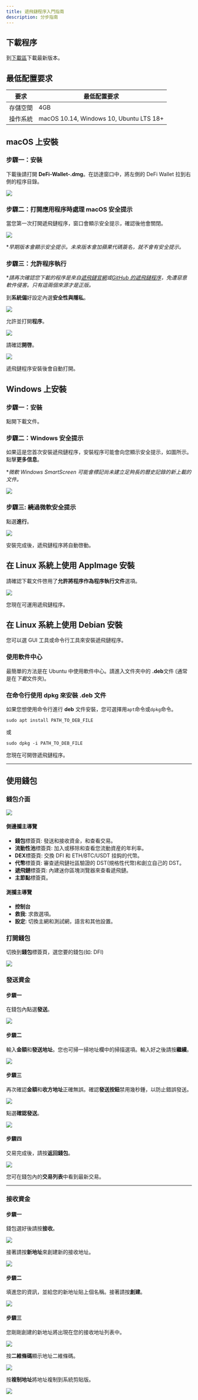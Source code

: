 ```yaml
---
title: 遞飛鏈程序入門指南
description: 分步指南
---
```


## 下載程序

到[下載區](/downloads)下載最新版本。

## 最低配置要求

| 要求     | 最低配置要求                            |
| -------- | --------------------------------------- |
| 存儲空間 | 4GB                                     |
| 操作系統 | macOS 10.14, Windows 10, Ubuntu LTS 18+ |

## macOS 上安裝

### 步驟一：安裝

下載後請打開 **DeFi-Wallet-<version>.dmg**。在訪達窗口中，將左側的 DeFi Wallet 拉到右側的程序目錄。

![](/img/guides/installing-defi-app/drag-to-install.png)

### 步驟二：打開應用程序時處理 macOS 安全提示

當您第一次打開遞飛鏈程序，窗口會顯示安全提示，確認後他會關閉。

![](/img/guides/installing-defi-app/macos-security-prompt.png)

\*_早期版本會顯示安全提示。未來版本會加蘋果代碼簽名，就不會有安全提示。_

### 步驟三：允許程序執行

\*_請再次確認您下載的程序是來自[遞飛鏈官網](/)或[GitHub 的遞飛鏈程序](https://github.com/DeFiCh/app/releases)，免遭惡意軟件侵害。只有這兩個來源才是正版。_

到**系統偏**好設定內選**安全性與隱私**。

![](/img/guides/installing-defi-app/system-preferences.png)

允許並打開**程序**。

![](/img/guides/installing-defi-app/open-anyway-a.png)

請確認**開啓**。

![](/img/guides/installing-defi-app/open-anyway-b.png)

遞飛鏈程序安裝後會自動打開。

## Windows 上安裝

### 步驟一：安裝

點開下載文件。

### 步驟二：Windows 安全提示

如果這是您首次安裝遞飛鏈程序，安裝程序可能會向您顯示安全提示，如圖所示。點擊**更多信息**。

\*_微軟 Windows SmartScreen 可能會標記尚未建立足夠長的曆史記錄的新上載的文件。_

![](/img/guides/installing-defi-app/CUmfPMS.png)

### 步驟三: 繞過微軟安全提示

點選**進行**。

![](/img/guides/installing-defi-app/S7SFwms.png)

安裝完成後，遞飛鏈程序將自動啓動。

## 在 Linux 系統上使用 AppImage 安裝

請確認下載文件啓用了**允許將程序作為程序執行文件**選項。

![](/img/guides/installing-defi-app/TU3ggCU.png)

您現在可運用遞飛鏈程序。

## 在 Linux 系統上使用 Debian 安裝

您可以選 GUI 工具或命令行工具來安裝遞飛鏈程序。

### 使用軟件中心

最簡單的方法是在 Ubuntu 中使用軟件中心。請進入文件夾中的 **.deb**文件 (通常是在*下載*文件夾)。

### 在命令行使用 dpkg 來安裝 .deb 文件

如果您想使用命令行進行 **deb** 文件安裝，您可選擇用`apt`命令或`dpkg`命令。

```
sudo apt install PATH_TO_DEB_FILE
```

或

```
sudo dpkg -i PATH_TO_DEB_FILE
```

您現在可開啓遞飛鏈程序。

---

## 使用錢包

### 錢包介面

![](/img/guides/installing-defi-app/wallets.png)

#### 側邊攔主導覽

- **錢包**標簽頁: 發送和接收資金，和查看交易。
- **流動性池**標簽頁: 加入或移除和查看您流動資産的年利率。
- **DEX**標簽頁: 交換 DFI 和 ETH/BTC/USDT 挂鈎的代幣。
- **代幣**標簽頁: 審查遞飛鏈社區驗證的 DST(規格性代幣)和創立自己的 DST。
- **遞飛鏈**標簽頁: 內建迷你區塊浏覽器來查看遞飛鏈。
- **主節點**標簽頁。

#### 測攔主導覽

- **控制台**
- **救我**: 求救選項。
- **設定**: 切換主網和測試網，語言和其他設置。

### 打開錢包

切換到**錢包**標簽頁，選您要的錢包(如: DFI)

![](/img/guides/installing-defi-app/wallets-choose.png)

### 發送資金

#### 步驟一

在錢包內點選**發送**。

![](/img/guides/installing-defi-app/wallet-send.png)

#### 步驟二

輸入**金額**和**發送地址**。您也可掃一掃地址欄中的掃描選項。輸入好之後請按**繼續**。

![](/img/guides/installing-defi-app/wallet-send1.png)

#### 步驟三

再次確認**金額**和**收方地址**正確無誤。確認**發送按鈕**禁用幾秒鍾，以防止錯誤發送。

![](/img/guides/installing-defi-app/wallet-send2.png)

點選**確認發送**。

![](/img/guides/installing-defi-app/wallet-send3.png)

#### 步驟四

交易完成後，請按**返回錢包**。

![](/img/guides/installing-defi-app/wallet-send4.png)

您可在錢包內的**交易列表**中看到最新交易。

---

### 接收資金

#### 步驟一

錢包選好後請按**接收**。

![](/img/guides/installing-defi-app/wallet-receive.png)

接著請按**新地址**來創建新的接收地址。

![](/img/guides/installing-defi-app/wallet-receive1.png)

#### 步驟二

填進您的資訊，並給您的新地址貼上個名稱。接著請按**創建**。

![](/img/guides/installing-defi-app/wallet-receive2.png)

#### 步驟三

您剛剛創建的新地址將出現在您的接收地址列表中。

![](/img/guides/installing-defi-app/wallet-receive3.png)

按**二維條碼**顯示地址二維條碼。

![](/img/guides/installing-defi-app/wallet-receive4.png)

按**複制地址**將地址複制到系統剪貼版。

![](/img/guides/installing-defi-app/wallet-receive5.png)
